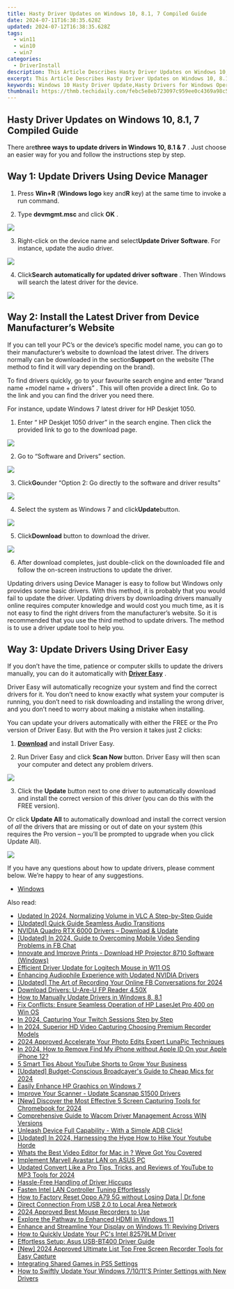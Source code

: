 ```yaml
---
title: Hasty Driver Updates on Windows 10, 8.1, 7 Compiled Guide
date: 2024-07-11T16:38:35.628Z
updated: 2024-07-12T16:38:35.628Z
tags:
  - win11
  - win10
  - win7
categories:
  - DriverInstall
description: This Article Describes Hasty Driver Updates on Windows 10, 8.1, 7 Compiled Guide
excerpt: This Article Describes Hasty Driver Updates on Windows 10, 8.1, 7 Compiled Guide
keywords: Windows 10 Hasty Driver Update,Hasty Drivers for Windows Operating Systems,Windows 8.1 Hasty Driver Guide,Compiled Hasty Drivers,Windows Update Guide,Urgent Windows Drivers Compilation and Troubleshooting,How-To
thumbnail: https://thmb.techidaily.com/febc5e8eb723097c959ee0c4369a98c541397c828606f3e607457279dcc62863.jpg
---
```


## Hasty Driver Updates on Windows 10, 8.1, 7 Compiled Guide

 There are**three ways to update drivers in Windows 10, 8.1 & 7** . Just choose an easier way for you and follow the instructions step by step.

## **Way 1: Update Drivers Using Device Manager**

 1) Press **Win+R** (**Windows logo** key and**R** key) at the same time to invoke a run command.

 2) Type **devmgmt.msc**  and click **OK** .  

![](https://images.drivereasy.com/wp-content/uploads/2016/04/img_5704c0cf36222.png)

3) Right-click on the device name and select**Update Driver Software**. For instance, update the audio driver.

![](https://images.drivereasy.com/wp-content/uploads/2016/04/img_5704c1203c6a5.png)
  
 4) Click**Search automatically for updated driver software** . Then Windows will search the latest driver for the device.

![](https://images.drivereasy.com/wp-content/uploads/2016/04/img_5704bffe56812.png)

## **Way 2: Install the Latest Driver from Device Manufacturer’s Website**

If you can tell your PC’s or the device’s specific model name, you can go to their manufacturer’s website to download the latest driver.  The drivers normally can be downloaded in the section**Support** on the website (The method to find it will vary depending on the brand).
  
 To find drivers quickly, go to your favourite search engine and enter “brand name +model name + drivers” . This will often provide a direct link. Go to the link and you can find the driver you need there.  
  
For instance, update Windows 7 latest driver for HP Deskjet 1050\.
  
1) Enter “  HP Deskjet 1050 driver” in the search engine. Then click the provided link to go to the download page.  
  
![](https://images.drivereasy.com/wp-content/uploads/2016/04/img_5704c482e00c6.png)

2) Go to “Software and Drivers” section.
  
![](https://images.drivereasy.com/wp-content/uploads/2016/04/img_5704c4cd32fe4.png)

3) Click**Go**under “Option 2: Go directly to the software and driver results”  
  
![](https://images.drivereasy.com/wp-content/uploads/2016/04/img_5704c73bc220d.png)

4) Select the system as Windows 7 and click**Update**button.  
  
![](https://images.drivereasy.com/wp-content/uploads/2016/04/img_5704c7f386932.png)
  
 5) Click**Download** button to download the driver.
  
![](https://images.drivereasy.com/wp-content/uploads/2016/04/img_5704c86c16912.png)
  
 6) After download completes, just double-click on the downloaded file and follow the on-screen instructions to update the driver.

 Updating drivers using Device Manager is easy to follow but Windows only provides some basic drivers. With this method, it is probably that you would fail to update the driver. Updating drivers by downloading drivers manually online requires computer knowledge and would cost you much time, as it is not easy to find the right drivers from the manufacturer’s website. So it is recommended that you use the third method to update drivers. The method is to use a driver update tool to help you.
  
## **Way 3: Update Drivers Using Driver Easy**

 If you don’t have the time, patience or computer skills to update the drivers manually, you can do it automatically with **[Driver Easy](https://tools.techidaily.com/drivereasy/download/)**  .

 Driver Easy will automatically recognize your system and find the correct drivers for it. You don’t need to know exactly what system your computer is running, you don’t need to risk downloading and installing the wrong driver, and you don’t need to worry about making a mistake when installing.

 You can update your drivers automatically with either the FREE or the Pro version of Driver Easy. But with the Pro version it takes just 2 clicks:

 1) **[Download](https://tools.techidaily.com/drivereasy/download/)**   and install Driver Easy.

 2) Run Driver Easy and click **Scan Now**   button. Driver Easy will then scan your computer and detect any problem drivers.

![](https://images.drivereasy.com/wp-content/uploads/2017/11/img_5a0d04344aee6.png)

 3) Click the **Update** button next to one driver to automatically download and install the correct version of this driver (you can do this with the FREE version).

 Or click **Update All**  to automatically download and install the correct version of _all_   the drivers that are missing or out of date on your system (this requires the Pro version – you’ll be prompted to upgrade when you click Update All).

![](https://images.drivereasy.com/wp-content/uploads/2017/11/img_5a0d043baaa32.jpg)

 If you have any questions about how to update drivers, please comment below. We’re happy to hear of any suggestions.

* [Windows](https://tools.techidaily.com/drivereasy/download/)

<ins class="adsbygoogle"
     style="display:block"
     data-ad-format="autorelaxed"
     data-ad-client="ca-pub-7571918770474297"
     data-ad-slot="1223367746"></ins>



<ins class="adsbygoogle"
     style="display:block"
     data-ad-client="ca-pub-7571918770474297"
     data-ad-slot="8358498916"
     data-ad-format="auto"
     data-full-width-responsive="true"></ins>

<span class="atpl-alsoreadstyle">Also read:</span>
<div><ul>
<li><a href="https://sound-tweaking.techidaily.com/updated-in-2024-normalizing-volume-in-vlc-a-step-by-step-guide/"><u>Updated In 2024, Normalizing Volume in VLC A Step-by-Step Guide</u></a></li>
<li><a href="https://extra-approaches.techidaily.com/updated-quick-guide-seamless-audio-transitions/"><u>[Updated] Quick Guide  Seamless Audio Transitions</u></a></li>
<li><a href="https://driver-install.techidaily.com/1720062733587-nvidia-quadro-rtx-6000-drivers-download-and-update/"><u>NVIDIA Quadro RTX 6000 Drivers – Download & Update</u></a></li>
<li><a href="https://facebook-video-content.techidaily.com/updated-in-2024-guide-to-overcoming-mobile-video-sending-problems-in-fb-chat/"><u>[Updated] In 2024, Guide to Overcoming Mobile Video Sending Problems in FB Chat</u></a></li>
<li><a href="https://driver-install.techidaily.com/innovate-and-improve-prints-download-hp-projector-8710-software-windows/"><u>Innovate and Improve Prints - Download HP Projector 8710 Software (Windows)</u></a></li>
<li><a href="https://driver-install.techidaily.com/efficient-driver-update-for-logitech-mouse-in-w11-os/"><u>Efficient Driver Update for Logitech Mouse in W11 OS</u></a></li>
<li><a href="https://driver-install.techidaily.com/enhancing-audiophile-experience-with-updated-nvidia-drivers/"><u>Enhancing Audiophile Experience with Updated NVIDIA Drivers</u></a></li>
<li><a href="https://screen-recording.techidaily.com/updated-the-art-of-recording-your-online-fb-conversations-for-2024/"><u>[Updated] The Art of Recording Your Online FB Conversations for 2024</u></a></li>
<li><a href="https://driver-install.techidaily.com/download-drivers-u-are-u-fp-reader-450x/"><u>Download Drivers: U-Are-U FP Reader 4.50X</u></a></li>
<li><a href="https://driver-install.techidaily.com/how-to-manually-update-drivers-in-windows-8-81/"><u>How to Manually Update Drivers in Windows 8, 8.1</u></a></li>
<li><a href="https://driver-install.techidaily.com/fix-conflicts-ensure-seamless-operation-of-hp-laserjet-pro-400-on-win-os/"><u>Fix Conflicts: Ensure Seamless Operation of HP LaserJet Pro 400 on Win OS</u></a></li>
<li><a href="https://screen-capture.techidaily.com/in-2024-capturing-your-twitch-sessions-step-by-step/"><u>In 2024, Capturing Your Twitch Sessions Step by Step</u></a></li>
<li><a href="https://digital-screen-recording.techidaily.com/in-2024-superior-hd-video-capturing-choosing-premium-recorder-models/"><u>In 2024, Superior HD Video Capturing  Choosing Premium Recorder Models</u></a></li>
<li><a href="https://extra-lessons.techidaily.com/2024-approved-accelerate-your-photo-edits-expert-lunapic-techniques/"><u>2024 Approved  Accelerate Your Photo Edits  Expert LunaPic Techniques</u></a></li>
<li><a href="https://activate-lock.techidaily.com/in-2024-how-to-remove-find-my-iphone-without-apple-id-on-your-apple-iphone-12-by-drfone-ios/"><u>In 2024, How to Remove Find My iPhone without Apple ID On your Apple iPhone 12?</u></a></li>
<li><a href="https://ai-voice-clone.techidaily.com/5-smart-tips-about-youtube-shorts-to-grow-your-business/"><u>5 Smart Tips About YouTube Shorts to Grow Your Business</u></a></li>
<li><a href="https://facebook-video-share.techidaily.com/updated-budget-conscious-broadcayers-guide-to-cheap-mics-for-2024/"><u>[Updated] Budget-Conscious Broadcayer's Guide to Cheap Mics for 2024</u></a></li>
<li><a href="https://driver-install.techidaily.com/easily-enhance-hp-graphics-on-windows-7/"><u>Easily Enhance HP Graphics on Windows 7</u></a></li>
<li><a href="https://driver-install.techidaily.com/improve-your-scanner-update-scansnap-s1500-drivers/"><u>Improve Your Scanner - Update Scansnap S1500 Drivers</u></a></li>
<li><a href="https://video-capture.techidaily.com/new-discover-the-most-effective-5-screen-capturing-tools-for-chromebook-for-2024/"><u>[New] Discover the Most Effective 5 Screen Capturing Tools for Chromebook for 2024</u></a></li>
<li><a href="https://driver-install.techidaily.com/comprehensive-guide-to-wacom-driver-management-across-win-versions/"><u>Comprehensive Guide to Wacom Driver Management Across WIN Versions</u></a></li>
<li><a href="https://driver-install.techidaily.com/1720063478001-unleash-device-full-capability-with-a-simple-adb-click/"><u>Unleash Device Full Capability - With a Simple ADB Click!</u></a></li>
<li><a href="https://fox-helps.techidaily.com/updated-in-2024-harnessing-the-hype-how-to-hike-your-youtube-horde/"><u>[Updated] In 2024, Harnessing the Hype  How to Hike Your Youtube Horde</u></a></li>
<li><a href="https://ai-vdieo-software.techidaily.com/whats-the-best-video-editor-for-mac-in-weve-got-you-covered/"><u>Whats the Best Video Editor for Mac in ? Weve Got You Covered</u></a></li>
<li><a href="https://driver-install.techidaily.com/implement-marvell-avastar-lan-on-asus-pc/"><u>Implement Marvell Avastar LAN on ASUS PC</u></a></li>
<li><a href="https://smart-video-editing.techidaily.com/updated-convert-like-a-pro-tips-tricks-and-reviews-of-youtube-to-mp3-tools-for-2024/"><u>Updated Convert Like a Pro Tips, Tricks, and Reviews of YouTube to MP3 Tools for 2024</u></a></li>
<li><a href="https://driver-install.techidaily.com/hassle-free-handling-of-driver-hiccups/"><u>Hassle-Free Handling of Driver Hiccups</u></a></li>
<li><a href="https://driver-install.techidaily.com/fasten-intel-lan-controller-tuning-effortlessly/"><u>Fasten Intel LAN Controller Tuning Effortlessly</u></a></li>
<li><a href="https://techidaily.com/how-to-factory-reset-oppo-a79-5g-without-losing-data-drfone-by-drfone-reset-android-reset-android/"><u>How to Factory Reset Oppo A79 5G without Losing Data | Dr.fone</u></a></li>
<li><a href="https://driver-install.techidaily.com/direct-connection-from-usb-20-to-local-area-network/"><u>Direct Connection From USB 2.0 to Local Area Network</u></a></li>
<li><a href="https://screen-sharing-recording.techidaily.com/2024-approved-best-mouse-recorders-to-use/"><u>2024 Approved  Best Mouse Recorders to Use</u></a></li>
<li><a href="https://driver-install.techidaily.com/explore-the-pathway-to-enhanced-hdmi-in-windows-11/"><u>Explore the Pathway to Enhanced HDMI in Windows 11</u></a></li>
<li><a href="https://driver-install.techidaily.com/enhance-and-streamline-your-display-on-windows-11-reviving-drivers/"><u>Enhance and Streamline Your Display on Windows 11: Reviving Drivers</u></a></li>
<li><a href="https://driver-install.techidaily.com/how-to-quickly-update-your-pcs-intel-82579lm-driver/"><u>How to Quickly Update Your PC's Intel 82579LM Driver</u></a></li>
<li><a href="https://driver-install.techidaily.com/effortless-setup-asus-usb-bt400-driver-guide/"><u>Effortless Setup: Asus USB-BT400 Driver Guide</u></a></li>
<li><a href="https://screen-capture.techidaily.com/new-2024-approved-ultimate-list-top-free-screen-recorder-tools-for-easy-capture/"><u>[New] 2024 Approved  Ultimate List  Top Free Screen Recorder Tools for Easy Capture</u></a></li>
<li><a href="https://games-able.techidaily.com/integrating-shared-games-in-ps5-settings/"><u>Integrating Shared Games in PS5 Settings</u></a></li>
<li><a href="https://driver-install.techidaily.com/how-to-swiftly-update-your-windows-71011s-printer-settings-with-new-drivers/"><u>How to Swiftly Update Your Windows 7/10/11'S Printer Settings with New Drivers</u></a></li>
</ul></div>
